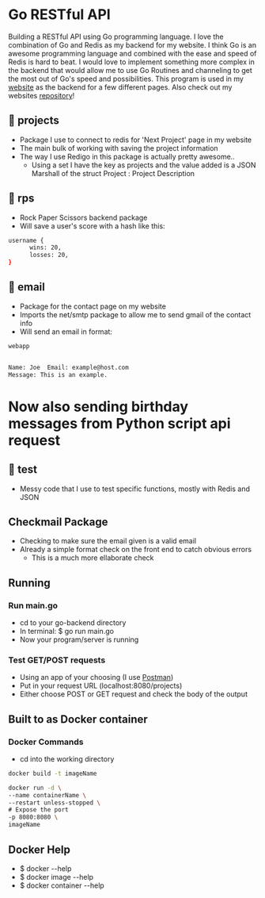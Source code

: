 # Go RESTful API
Building a RESTful API using Go programming language. I love the combination of Go and Redis as my backend for my website. I think Go is an awesome programming language and combined with the ease and speed of Redis is hard to beat. I would love to implement something more complex in the backend that would allow me to use Go Routines and channeling to get the most out of Go's speed and possibilities. This program is used in my [website](https://abspen1.github.io) as the backend for a few different pages. Also check out my websites [repository](https://github.com/abspen1/abspen1.github.io)!

## 📁 projects
* Package I use to connect to redis for 'Next Project' page in my website
* The main bulk of working with saving the project information
* The way I use Redigo in this package is actually pretty awesome..
   * Using a set I have the key as projects and the value added is a JSON Marshall of the struct Project : Project Description

## 📁 rps
* Rock Paper Scissors backend package
* Will save a user's score with a hash like this:
```bash
username {
      wins: 20,
      losses: 20,
}      
```

## 📁 email
* Package for the contact page on my website
* Imports the net/smtp package to allow me to send gmail of the contact info
* Will send an email in format:
```bash
webapp


Name: Joe  Email: example@host.com
Message: This is an example.
```
# Now also sending birthday messages from Python script api request

## 📁 test
* Messy code that I use to test specific functions, mostly with Redis and JSON

## Checkmail Package
* Checking to make sure the email given is a valid email
* Already a simple format check on the front end to catch obvious errors
    * This is a much more ellaborate check
    
## Running
### Run main.go
* cd to your go-backend directory
* In terminal: $ go run main.go
* Now your program/server is running

### Test GET/POST requests
* Using an app of your choosing (I use [Postman](https://www.postman.com/downloads/))
* Put in your request URL (localhost:8080/projects)
* Either choose POST or GET request and check the body of the output

## Built to as Docker container
### Docker Commands
* cd into the working directory

```bash
docker build -t imageName

docker run -d \
--name containerName \
--restart unless-stopped \
# Expose the port
-p 8080:8080 \
imageName
```
    
## Docker Help
* $ docker --help
* $ docker image --help
* $ docker container --help
